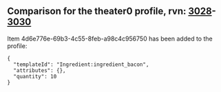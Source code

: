 ## Comparison for the theater0 profile, rvn: [3028](https://github.com/PRO100KatYT/FortniteProfileRevisions/tree/main/profiles/theater0/3028%20theater0.json)-[3030](https://github.com/PRO100KatYT/FortniteProfileRevisions/tree/main/profiles/theater0/3030%20theater0.json)

Item 4d6e776e-69b3-4c55-8feb-a98c4c956750 has been added to the profile:

```
{
  "templateId": "Ingredient:ingredient_bacon",
  "attributes": {},
  "quantity": 10
}
```

<br><br>
